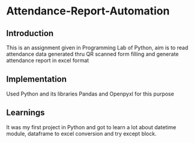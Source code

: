 # Attendance-Report-Automation

## Introduction
This is an assignment given in Programming Lab of Python, aim is to read attendance data generated thru QR scanned form filling and generate attendance report in excel format

## Implementation
Used Python and its libraries Pandas and Openpyxl for this purpose

## Learnings
It was my first project in Python and got to learn a lot about datetime module, dataframe to excel conversion and try except block.
